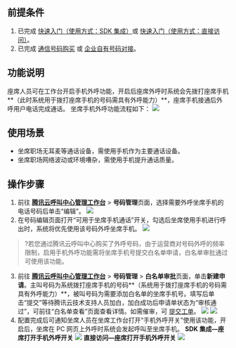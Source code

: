 ## 前提条件
1. 已完成 [快速入门（使用方式：SDK 集成）](https://cloud.tencent.com/document/product/679/73495)或 [快速入门（使用方式：直接访问）](https://cloud.tencent.com/document/product/679/73496)。
2. 已完成 [通信号码购买](https://cloud.tencent.com/document/product/679/73526) 或 [企业自有号码对接](https://cloud.tencent.com/document/product/679/73527)。

## 功能说明
座席人员可在工作台开启手机外呼功能，开启后座席外呼时系统会先拨打座席手机**（此时系统用于拨打座席手机的号码需具有外呼能力）**，座席手机接通后外呼用户电话完成通话。
坐席手机外呼功能流程如下：
![](https://qcloudimg.tencent-cloud.cn/raw/9e6312fd804ccecc6b6cf9e21615d1be.png)

## 使用场景
- 坐席职场无耳麦等通话设备，需使用手机作为主要通话设备。
- 坐席职场网络波动或环境嘈杂，需使用手机提升通话质量。

## 操作步骤
1. 前往 [**腾讯云呼叫中心管理工作台**](tccc.qcloud.com) > **号码管理**页面，选择需要外呼坐席手机的电话号码后单击“编辑”。
![](https://qcloudimg.tencent-cloud.cn/raw/daeb87fe723233ba728bb5a0eda36ab6.png)
2. 在号码编辑页面打开“可用于坐席手机通话”开关，勾选后坐席使用手机进行呼出时，系统将优先使用该号码外呼坐席手机。
![](https://qcloudimg.tencent-cloud.cn/raw/ce5f03d5aa7de81cb6bd4f8e1a548749.png)
>?若您通过腾讯云呼叫中心购买了外呼号码，由于运营商对号码外呼的频率限制，启用手机外呼功能需将坐席手机号提交白名单申请，白名单审批通过可使用该功能。
3. 前往 [**腾讯云呼叫中心管理工作台**](tccc.qcloud.com) > **号码管理** > **白名单审批**页面，单击**新建申请**。主叫号码为系统拨打座席手机的号码**（系统用于拨打座席手机的号码需具有外呼能力）**，被叫号码为需要添加白名单的坐席手机号。填写后单击“提交”等待腾讯云技术支持人员加白，加白成功后申请单状态为“审核通过”，可前往“白名单查看”页面查看详情。如需催审，可 [提交工单](https://console.cloud.tencent.com/workorder/category)。
![](https://qcloudimg.tencent-cloud.cn/raw/be3e39cc5fa813ba307c4afeeefdbac3.png)
![](https://qcloudimg.tencent-cloud.cn/raw/61827acaf65b7620e9729eae56d66e1e.png)
4. 配置完成后可通知坐席人员在坐席工作台打开“手机外呼开关”使用该功能，开启后，坐席在 PC 网页上外呼时系统会发起呼叫至坐席手机。
**SDK 集成—座席打开手机外呼开关**
![](https://qcloudimg.tencent-cloud.cn/raw/634ce9fb7570de009366e760f54c85c3.png)
**直接访问—座席打开手机外呼开关**
![](https://qcloudimg.tencent-cloud.cn/raw/40588bdeff0a8fa3db3daab4dc4ad661.png)



